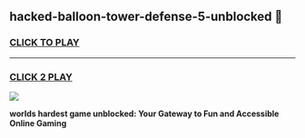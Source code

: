 
## hacked-balloon-tower-defense-5-unblocked 👋
<h3>
<a href="https://premium.freeplayer.one?title=hacked-balloon-tower-defense-5-unblocked&ref=14F">CLICK TO PLAY</a></h3>
<hr>

<h3>
<a href="https://premium.freeplayer.one?title=hacked-balloon-tower-defense-5-unblocked&ref=14F">CLICK 2 PLAY</a>
  
</h3>

<a href="https://premium.freeplayer.one?title=hacked-balloon-tower-defense-5-unblocked&ref=12F/"><img src="https://clearcache.store/games.png"></a>


**worlds hardest game unblocked: Your Gateway to Fun and Accessible Online Gaming**
